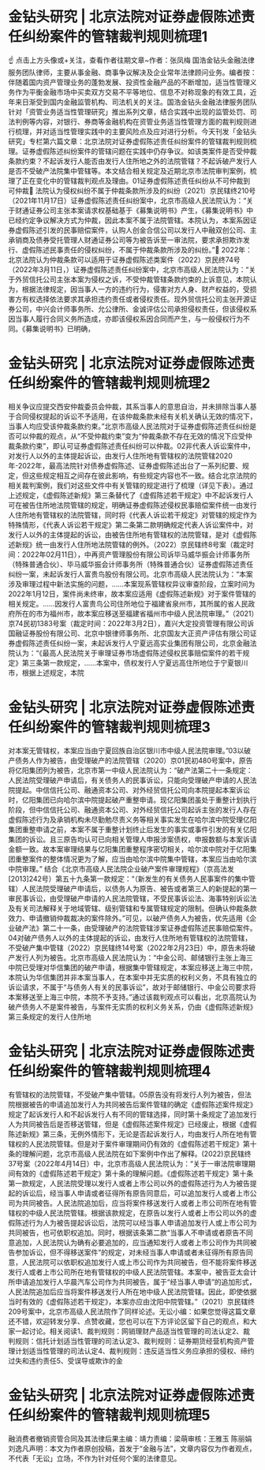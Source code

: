 # 金钻头研究 | 北京法院对证券虚假陈述责任纠纷案件的管辖裁判规则梳理1

☝ 点击上方头像或+关注，查看作者往期文章~作者：张凤梅 国浩金钻头金融法律服务团队律师，主要从事金融、商事争议解决及企业常年法律顾问业务。编者按：伴随着国内资产管理业务的蓬勃发展、投资性金融产品的不断增加，适当性管理义务作为平衡金融市场中买卖双方交易不平等地位、信息不对称现象的有效工具，近年来日渐受到国内金融监管机构、司法机关的关注。国浩金钻头金融法律服务团队针对「资管业务适当性管理研究」推出系列文章，结合实践中出现的监管处罚、司法判例等内容，对银行、券商等金融机构在资管业务适当性管理方面的裁判规则进行梳理，并对适当性管理实践中的主要风险点及应对进行分析。今天刊发「金钻头研究」专栏第六篇文章：北京法院对证券虚假陈述责任纠纷案件的管辖裁判规则梳理。证券虚假陈述纠纷案件的管辖问题在实践中仍存争议。如该类案件是否受仲裁条款约束？不起诉发行人能否由发行人住所地之外的法院管辖？不起诉破产发行人是否不受破产法院集中管辖等。本文结合相关规定及近期北京市法院审判案例，梳理了正在变化中的管辖裁判观点及理由。01证券虚假陈述责任纠纷从不可仲裁到可仲裁🔹 法院认为侵权纠纷不属于仲裁条款所涉及的纠纷（2021）京民辖终210号（2021年11月17日）证券虚假陈述责任纠纷案中，北京市高级人民法院认为：“关于财通证券公司主张本案请求权基础基于《募集说明书》产生，《募集说明书》中已经约定争议解决方式为仲裁，因此本案不属于法院管辖。本院认为，本案系因证券虚假陈述引发的民事赔偿案件，认购人创金合信公司以发行人中融双创公司、主承销商及债券受托管理人财通证券公司等为被告诉至一审法院，要求承担欺诈发行、虚假陈述民事责任的侵权纠纷，不属于仲裁条款所涉及的纠纷。”🔹 2022年：北京法院认为仲裁条款可以适用于证券虚假陈述类案件（2022）京民终74号（2022年3月11日，）证券虚假陈述责任纠纷案中，北京市高级人民法院认为：“关于外贸信托公司主张本案为侵权之诉，不受仲裁管辖条款约束的上诉意见，本院认为，根据法律规定，因当事人一方的违约行为，侵害对方人身、财产权益的，受损害方有权选择依法要求其承担违约责任或者侵权责任。现外贸信托公司主张开源证券公司，中兴会计师事务所、允公律所、金诚评估公司承担侵权责任，但该侵权系因当事人履行合同义务所造成，亦即该侵权系因合同而产生，与一般侵权行为不同。《募集说明书》已明确，

# 金钻头研究 | 北京法院对证券虚假陈述责任纠纷案件的管辖裁判规则梳理2

相关争议应提交西安仲裁委员会仲裁，其系当事人的意思自治，并未排除当事人基于合同侵权提起的诉讼不予适用，在该仲裁条款未经有关机关确认无效的情况下，当事人均应受该仲裁条款约束。”北京市高级人民法院对于证券虚假陈述责任纠纷是否可以仲裁的观点，从“不受仲裁约束”变为“仲裁条款不存在无效的情况下应受仲裁条款约束”，即认可证券虚假陈述责任纠纷可以仲裁。02非代表人诉讼案件中，对发行人以外的主体提起诉讼，由发行人住所地有管辖权的法院管辖2020年-2022年，最高法院针对债券虚假陈述、证券虚假陈述出台了一系列纪要、规定，但这些规定相互之间存在彼此影响，有些规定内容也不一致。结合北京法院的相关裁判案例，我们对这些文件中有关管辖的规定进行了梳理（详见下表）。通过上述规定，《虚假陈述新规》第三条替代了《虚假陈述若干规定》中不起诉发行人可在被告住所地法院管辖的规定，明确证券虚假陈述侵权民事赔偿案件统一由发行人住所地有管辖权的法院管辖，同时将《代表人诉讼若干规定》对管辖的规定作为特殊情形，《代表人诉讼若干规定》第二条第二款明确规定代表人诉讼案件中，对发行人以外的主体提起的诉讼，由被告住所地有管辖权的法院管辖，是对《虚假陈述新规》统一由发行人住所地法院管辖的例外。（2022）京民辖终8号案（裁定时间：2022年02月11日），中再资产管理股份有限公司诉毕马威华振会计师事务所（特殊普通合伙）、毕马威华振会计师事务所（特殊普通合伙）证券虚假陈述责任纠纷一案，未起诉发行人富贵鸟股份有限公司。北京市高级人民法院认为：“本案涉及审理过程中新法实施的问题，……本案现系管辖权异议审查阶段，立案时间为2022年1月12日，案件尚未终审，故本案应适用《虚假陈述新规》对于案件管辖的相关规定。……因发行人富贵鸟公司住所地位于福建省泉州市，其所属的省人民政府所在的市为福州市，故本案应移送至福建省福州市中级人民法院审理。”（2021）京74民初1383号案（裁定时间：2022年3月2日），嘉兴大定投资管理有限公司诉国融证券股份有限公司、北京中银律师事务所、北京国友大正资产评估有限公司证券虚假陈述责任纠纷一案，未起诉发行人宁夏远高实业集团有限公司，北京金融法院认为：“《最高人民法院关于审理证券市场虚假陈述侵权民事赔偿案件的若干规定》第三条第一款规定，……本案中，债权发行人宁夏远高住所地位于宁夏银川市，根据上述规定，本院

# 金钻头研究 | 北京法院对证券虚假陈述责任纠纷案件的管辖裁判规则梳理3

对本案无管辖权，本案应当由宁夏回族自治区银川市中级人民法院审理。”03以破产债务人作为被告，由受理破产的法院管辖（2020）京01民初480号案中，原告将亿阳集团列为被告，北京市第一中级人民法院认为：“破产法第二十一条规定：人民法院受理破产申请后，有关债务人的民事诉讼，只能向受理破产申请的人民法院提起。中信信托公司、融通资本公司、对外经贸信托公司向本院提起本案诉讼时，亿阳集团已向哈尔滨中院提起破产重整申请。现亿阳集团虽处于重整计划执行阶段，但中信信托公司、融通资本公司、对外经贸信托公司起诉主张的发行人存在虚假陈述行为及承销机构未尽勤勉尽责义务等相关事实发生在哈尔滨中院受理亿阳集团重整申请之前，本案不属于重整计划终止后发生的事实或事件引发的有关亿阳集团的诉讼。且三原告均认可已向相关管理人申报涉案债权，申报数额与本案诉请金额一致。故本案审理结果与亿阳集团重整程序密切相关，哈尔滨中院对于亿阳集团重整案件的整体情况更为了解，应当由哈尔滨中院集中管辖，本案应当由哈尔滨中院审理。”  结合《北京市高级人民法院企业破产案件审理规程》（京高法发[2013]242号）第五十九条第一款规定：“（新发生的有关债务人民事案件的集中管辖）人民法院受理破产申请后，以债务人为原告、被告或者第三人的新提起的第一审民事诉讼，由受理破产申请的人民法院管辖，不受民事诉讼法、海事特别诉讼法及有关司法解释关于地域管辖、级别管辖和专属管辖规定的限制。但确认仲裁条款效力、申请撤销仲裁裁决的案件除外。”可见，以破产债务人为被告，优先适用《企业破产法》第二十一条，由受理破产的法院管辖涉案证券虚假陈述民事赔偿案件。04对破产债务人以外的主体提起的诉讼，由发行人住所地有管辖权的法院管辖，不受破产集中管辖（2022）京民辖终14号案（2022年2月23日）中，原告未将破产发行人列为被告。北京市高级人民法院认为：“中金公司、邮储银行主张上海三中院已受理对华信集团的破产申请，根据集中管辖规定，本案应移送上海三中院，本院认为华信集团并非本案当事人，在本案中并无实质的权利义务，不具有独立的诉讼请求，不属于“与债务人有关的民事诉讼”，故对于邮储银行、中金公司要求将本案移送至上海三中院，本院不予支持。”通过该裁判观点可以看出，北京高院认为破产债务人不是案件被告，与案件无实质的权利义务关系，仍由《虚假陈述新规》第三条规定的发行人住所地

# 金钻头研究 | 北京法院对证券虚假陈述责任纠纷案件的管辖裁判规则梳理4

有管辖权的法院管辖，不受破产集中管辖。05原告没有将发行人列为被告，但法院根据被告的申请追加发行人为共同被告后案件管辖的确定《虚假陈述案件规定》规定了起诉发行人和不起诉发行人有不同的管辖选择，同时第十条规定了追加发行人为共同被告后是否移送管辖，但是《虚假陈述案件规定》已经废止，根据《虚假陈述新规》第三条，无例外情形下，无论是否起诉发行人，均由发行人所在地有管辖权的人民法院管辖。但是对于案件审理期间仍有效的《虚假陈述若干规定》第十条的理解问题，北京市高级人民法院在如下案例中作出了解释。(2022)京民辖终37号案（2022年4月14日）中，北京市高级人民法院认为：“关于一审法院审理期间有效的《虚假陈述若干规定》第十条的理解问题。《虚假陈述若干规定》第十条第一款规定，人民法院受理以发行人或者上市公司以外的虚假陈述行为人为被告提起的诉讼后，经当事人申请或者征得所有原告同意后，可以追加发行人或者上市公司为共同被告。人民法院追加后，应当将案件移送发行人或者上市公司所在地有管辖权的中级人民法院管辖。根据该款规定，在原告以发行人或者上市公司以外的虚假陈述行为人为被告提起诉讼后，法院可以经当事人申请追加发行人或上市公司为共同被告，也可依职权追加。同时，根据该条第二款“当事人不申请或者原告不同意追加，人民法院认为确有必要追加的，应当通知发行人或者上市公司作为共同被告参加诉讼，但不得移送案件”的规定，对未经当事人申请或者未征得所有原告同意，人民法院可以依职权追加发行人或上市公司作为共同被告，但不能将案件移送发行人或者上市公司所在地有管辖权的中级人民法院管辖。本案中，被告亚太会计所申请追加发行人华晨汽车公司作为共同被告，属于“经当事人申请”的追加形式，人民法院追加后应当将案件移送发行人所在地中级人民法院管辖。因此，即使依据当时有效的《虚假陈述若干规定》，本案亦应由沈阳中院管辖。”（2021）京民辖终209号案中，北京市高级人民法院作了同样论述。无讼小编：如果您觉得这篇文章还不错，欢迎转发分享、点赞收藏，您也可以在下方评论区留下自己的观点，和大家一起讨论。相关阅读1、裁判规则：网销理财产品适当性管理的司法认定2、裁判规则：信托计划适当性管理的司法认定3、裁判规则：证券期货经营机构资产管理计划适当性管理的司法认定4、裁判规则：违反适当性义务应承担的侵权、缔约过失和违约责任5、受误导或欺诈的金

# 金钻头研究 | 北京法院对证券虚假陈述责任纠纷案件的管辖裁判规则梳理5

融消费者撤销资管合同及其法律后果主编：靖力责编：梁萌审核：王雅玉 陈丽娟 刘逸凡声明：本文为作者原创投稿，首发于“金融与法”，文章内容仅为作者观点，不代表「无讼」立场，不作为针对任何个案的法律意见。

